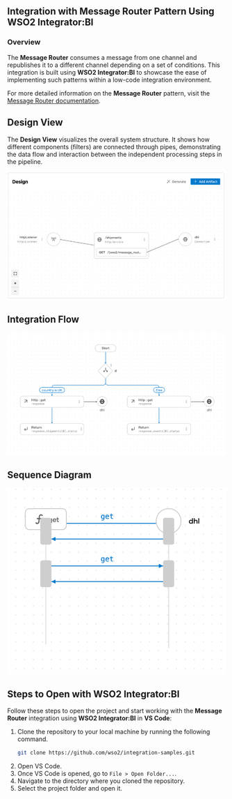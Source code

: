 ## Integration with  Message Router Pattern Using WSO2 Integrator:BI

### Overview

The **Message Router** consumes a message from one channel and republishes it to a different channel depending on a set of conditions.
This integration is built using **WSO2 Integrator:BI** to showcase the ease of implementing such patterns within a low-code integration environment.

For more detailed information on the **Message Router** pattern, visit the [Message Router documentation](https://www.enterpriseintegrationpatterns.com/patterns/messaging/MessageRouter.html).

## Design View

The **Design View** visualizes the overall system structure. It shows how different components (filters) are connected through pipes, demonstrating the data flow and interaction between the independent processing steps in the pipeline.

![Design View](design-view.png)

## Integration Flow

![Flow Diagram](flow.png)

## Sequence Diagram

![Flow Diagram](sequence.png)

## Steps to Open with WSO2 Integrator:BI

Follow these steps to open the project and start working with the **Message Router** integration using **WSO2 Integrator:BI** in **VS Code**:

1. Clone the repository to your local machine by running the following command.
   ```bash
   git clone https://github.com/wso2/integration-samples.git
   ```
2. Open VS Code.
3. Once VS Code is opened, go to `File > Open Folder...`.
4. Navigate to the directory where you cloned the repository.
5. Select the project folder and open it.
